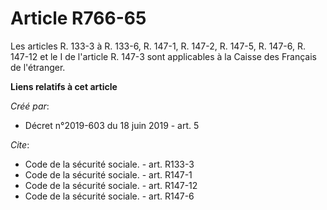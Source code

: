 # Article R766-65

Les articles R. 133-3 à R. 133-6, R. 147-1, R. 147-2, R. 147-5, R. 147-6, R. 147-12 et le I de l'article R. 147-3 sont
applicables à la Caisse des Français de l'étranger.

**Liens relatifs à cet article**

_Créé par_:

  - Décret n°2019-603 du 18 juin 2019 - art. 5

_Cite_:

  - Code de la sécurité sociale. - art. R133-3
  - Code de la sécurité sociale. - art. R147-1
  - Code de la sécurité sociale. - art. R147-12
  - Code de la sécurité sociale. - art. R147-6
